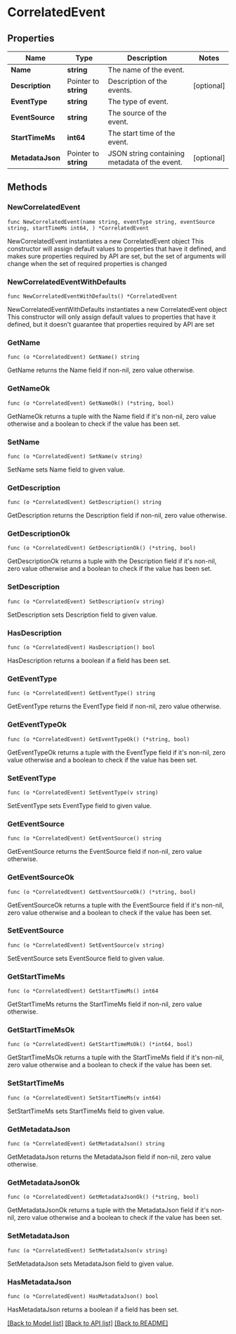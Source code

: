 # CorrelatedEvent

## Properties

Name | Type | Description | Notes
------------ | ------------- | ------------- | -------------
**Name** | **string** | The name of the event. | 
**Description** | Pointer to **string** | Description of the events. | [optional] 
**EventType** | **string** | The type of event. | 
**EventSource** | **string** | The source of the event. | 
**StartTimeMs** | **int64** | The start time of the event. | 
**MetadataJson** | Pointer to **string** | JSON string containing metadata of the event. | [optional] 

## Methods

### NewCorrelatedEvent

`func NewCorrelatedEvent(name string, eventType string, eventSource string, startTimeMs int64, ) *CorrelatedEvent`

NewCorrelatedEvent instantiates a new CorrelatedEvent object
This constructor will assign default values to properties that have it defined,
and makes sure properties required by API are set, but the set of arguments
will change when the set of required properties is changed

### NewCorrelatedEventWithDefaults

`func NewCorrelatedEventWithDefaults() *CorrelatedEvent`

NewCorrelatedEventWithDefaults instantiates a new CorrelatedEvent object
This constructor will only assign default values to properties that have it defined,
but it doesn't guarantee that properties required by API are set

### GetName

`func (o *CorrelatedEvent) GetName() string`

GetName returns the Name field if non-nil, zero value otherwise.

### GetNameOk

`func (o *CorrelatedEvent) GetNameOk() (*string, bool)`

GetNameOk returns a tuple with the Name field if it's non-nil, zero value otherwise
and a boolean to check if the value has been set.

### SetName

`func (o *CorrelatedEvent) SetName(v string)`

SetName sets Name field to given value.


### GetDescription

`func (o *CorrelatedEvent) GetDescription() string`

GetDescription returns the Description field if non-nil, zero value otherwise.

### GetDescriptionOk

`func (o *CorrelatedEvent) GetDescriptionOk() (*string, bool)`

GetDescriptionOk returns a tuple with the Description field if it's non-nil, zero value otherwise
and a boolean to check if the value has been set.

### SetDescription

`func (o *CorrelatedEvent) SetDescription(v string)`

SetDescription sets Description field to given value.

### HasDescription

`func (o *CorrelatedEvent) HasDescription() bool`

HasDescription returns a boolean if a field has been set.

### GetEventType

`func (o *CorrelatedEvent) GetEventType() string`

GetEventType returns the EventType field if non-nil, zero value otherwise.

### GetEventTypeOk

`func (o *CorrelatedEvent) GetEventTypeOk() (*string, bool)`

GetEventTypeOk returns a tuple with the EventType field if it's non-nil, zero value otherwise
and a boolean to check if the value has been set.

### SetEventType

`func (o *CorrelatedEvent) SetEventType(v string)`

SetEventType sets EventType field to given value.


### GetEventSource

`func (o *CorrelatedEvent) GetEventSource() string`

GetEventSource returns the EventSource field if non-nil, zero value otherwise.

### GetEventSourceOk

`func (o *CorrelatedEvent) GetEventSourceOk() (*string, bool)`

GetEventSourceOk returns a tuple with the EventSource field if it's non-nil, zero value otherwise
and a boolean to check if the value has been set.

### SetEventSource

`func (o *CorrelatedEvent) SetEventSource(v string)`

SetEventSource sets EventSource field to given value.


### GetStartTimeMs

`func (o *CorrelatedEvent) GetStartTimeMs() int64`

GetStartTimeMs returns the StartTimeMs field if non-nil, zero value otherwise.

### GetStartTimeMsOk

`func (o *CorrelatedEvent) GetStartTimeMsOk() (*int64, bool)`

GetStartTimeMsOk returns a tuple with the StartTimeMs field if it's non-nil, zero value otherwise
and a boolean to check if the value has been set.

### SetStartTimeMs

`func (o *CorrelatedEvent) SetStartTimeMs(v int64)`

SetStartTimeMs sets StartTimeMs field to given value.


### GetMetadataJson

`func (o *CorrelatedEvent) GetMetadataJson() string`

GetMetadataJson returns the MetadataJson field if non-nil, zero value otherwise.

### GetMetadataJsonOk

`func (o *CorrelatedEvent) GetMetadataJsonOk() (*string, bool)`

GetMetadataJsonOk returns a tuple with the MetadataJson field if it's non-nil, zero value otherwise
and a boolean to check if the value has been set.

### SetMetadataJson

`func (o *CorrelatedEvent) SetMetadataJson(v string)`

SetMetadataJson sets MetadataJson field to given value.

### HasMetadataJson

`func (o *CorrelatedEvent) HasMetadataJson() bool`

HasMetadataJson returns a boolean if a field has been set.


[[Back to Model list]](../README.md#documentation-for-models) [[Back to API list]](../README.md#documentation-for-api-endpoints) [[Back to README]](../README.md)


